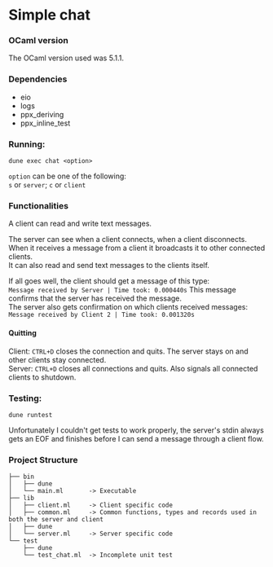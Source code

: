 # Simple chat

### OCaml version

The OCaml version used was 5.1.1.

### Dependencies
- eio 
- logs
- ppx_deriving
- ppx_inline_test

### Running:

`dune exec chat <option>`

`option` can be one of the following:  
`s` or `server`; `c` or `client`

### Functionalities

A client can read and write text messages.  

The server can see when a client connects, when a client disconnects.  
When it receives a message from a client it broadcasts it to other connected clients.  
It can also read and send text messages to the clients itself.

If all goes well, the client should get a message of this type:  
`Message received by Server | Time took: 0.000440s`
This message confirms that the server has received the message.  
The server also gets confirmation on which clients received messages:  
`Message received by Client 2 | Time took: 0.001320s`

#### Quitting
Client: `CTRL+D` closes the connection and quits. The server stays on and other clients stay connected.  
Server: `CTRL+D` closes all connections and quits. Also signals all connected clients to shutdown.

### Testing:

```dune runtest```

Unfortunately I couldn't get tests to work properly, the server's stdin always gets an EOF and finishes
before I can send a message through a client flow.

### Project Structure
```
├── bin
│   ├── dune
│   └── main.ml       -> Executable
├── lib
│   ├── client.ml     -> Client specific code
│   ├── common.ml     -> Common functions, types and records used in both the server and client
│   ├── dune
│   └── server.ml     -> Server specific code
└── test
    ├── dune
    └── test_chat.ml  -> Incomplete unit test
```

